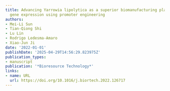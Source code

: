 ```yaml
---
title: Advancing Yarrowia lipolytica as a superior biomanufacturing platform by tuning
  gene expression using promoter engineering
authors:
- Mei-Li Sun
- Tian‐Qiong Shi
- Lu Lin
- Rodrigo Ledesma‐Amaro
- Xiao‐Jun Ji
date: '2022-01-01'
publishDate: '2025-04-29T14:56:29.823975Z'
publication_types:
- manuscript
publication: '*Bioresource Technology*'
links:
- name: URL
  url: https://doi.org/10.1016/j.biortech.2022.126717
---
```

